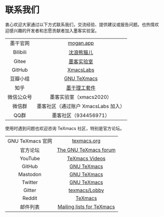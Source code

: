 # 联系我们
衷心欢迎大家通过以下方式联系我们，交流经验、提供建议或报告问题。也热情欢迎感兴趣的开发者和志愿贡献者加入墨客实验室。

|||
| :---: | :---: |
墨干官网|[mogan.app](https://mogan.app)
Bilibili|[沈浪熊猫儿](https://space.bilibili.com/28058658) 
Gitee|[墨客实验室](https://gitee.com/XmacsLabs/) 
GitHub|[XmacsLabs](https://github.com/XmacsLabs)
豆瓣小组|[GNU TeXmacs](https://www.douban.com/group/texmacs/)
知乎|[墨干理工套件](https://www.zhihu.com/people/xmacs)
微信公众号|墨客实验室（xmacs2020）
微信群|墨客社区（通过账户 XmacsLabs 加入）
QQ群|墨客社区（934456971）

使用时遇到问题也欢迎咨询 TeXmacs 社区，特别是官方论坛。

|||
| :---: | :---: |
GNU TeXmacs 官网|[texmacs.org](http://www.texmacs.org)
官方论坛|[The GNU TeXmacs forum](http://forum.texmacs.cn) 
YouTube|[TeXmacs Videos](https://www.youtube.com/channel/UCLaZZkOj3GPYFu9pVsEbthg)
GitHub|[GNU TeXmacs](https://github.com/texmacs) 
Mastodon|[GNU TeXmacs](https://mathstodon.xyz/@gnu_texmacs)
Twitter|[GNU TeXmacs](https://twitter.com/gnu_texmacs) 
Gitter|[texmacs/Lobby](https://gitter.im/texmacs/Lobby) 
Reddit|[TeXmacs](https://www.reddit.com/r/TeXmacs/)
邮件列表|[Mailing lists for TeXmacs](https://www.texmacs.org/tmweb/home/ml.en.html) 
